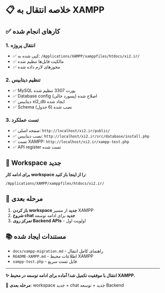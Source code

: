 # 📋 خلاصه انتقال به XAMPP

## ✅ کارهای انجام شده

### 1. انتقال پروژه  
- ✅ کپی شده به: `/Applications/XAMPP/xamppfiles/htdocs/xi2.ir/`
- ✅ مالکیت فایل‌ها تنظیم شده
- ✅ مجوزهای لازم داده شده

### 2. تنظیم دیتابیس
- ✅ MySQL پورت 3307 تنظیم شده
- ✅ Database config اصلاح شده (پسورد خالی)
- ✅ دیتابیس xi2_db ایجاد شده  
- ✅ Schema نصب شده (6 جدول)

### 3. تست عملکرد
- ✅ صفحه اصلی: `http://localhost/xi2.ir/public/`
- ✅ نصب دیتابیس: `http://localhost/xi2.ir/src/database/install.php`
- ✅ تست XAMPP: `http://localhost/xi2.ir/xampp-test.php`
- ✅ API register تست شده

## 📁 Workspace جدید

**برای ادامه کار workspace را از اینجا باز کنید:**

```
/Applications/XAMPP/xamppfiles/htdocs/xi2.ir/
```

## 🎯 مرحله بعدی

1. **باز کردن workspace جدید** از مسیر XAMPP
2. **شروع chat جدید** برای ادامه توسعه
3. **تمرکز روی Backend APIs** - اولویت اول

## 📚 مستندات ایجاد شده

- `docs/xampp-migration.md` - راهنمای کامل انتقال
- `README-XAMPP.md` - اطلاعات محیط XAMPP  
- `xampp-test.php` - فایل تست سریع

---

**✨ انتقال با موفقیت تکمیل شد! آماده برای ادامه توسعه در محیط XAMPP.**

🚀 **مرحله بعدی**: workspace جدید + chat جدید + توسعه Backend
